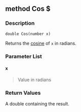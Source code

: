 ## method Cos $ ##

### Description ###
	double Cos(number x)
Returns the [cosine](http://en.wikipedia.org/wiki/Cosine) of `x` in radians.

### Parameter List ###
#### x ####
> Value in radians

### Return Values ###
A double containing the result.